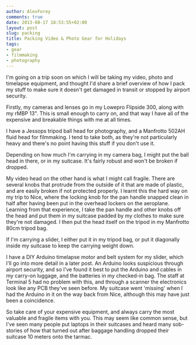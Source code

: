 ```yaml
---
author: AlexForey
comments: true
date: 2013-08-17 18:53:55+02:00
layout: post
slug: packing
title: Packing Video & Photo Gear for Holidays
tags:
- gear
- filmmaking
- photography
---
```


I'm going on a trip soon on which I will be taking my video, photo and timelapse equipment, and thought I'd share a brief overview of how I pack my stuff to make sure it doesn't get damaged in transit or stopped by airport security.

Firstly, my cameras and lenses go in my Lowepro Flipside 300, along with my rMBP 13". This is small enough to carry on, and that way I have all of the expensive and breakable things with me at all times.

I have a Jessops tripod ball head for photography, and a Manfrotto 502AH fluid head for filmmaking. I tend to take both, as they're not particularly heavy and there's no point having this stuff if you don't use it.

Depending on how much I'm carrying in my camera bag, I might put the ball head in there, or in my suitcase. It's fairly robust and won't be broken if dropped.

My video head on the other hand is what I might call fragile. There are several knobs that protrude from the outside of it that are made of plastic, and are easily broken if not protected properly. I learnt this the hard way on my trip to Nice, where the locking knob for the pan handle snapped clean in half after having been put in the overhead lockers on the aeroplane. Learning from that experience, I take the pan handle and other knobs off the head and put them in my suitcase padded by my clothes to make sure they're not damaged. I then put the head itself on the tripod in my Manfrotto 80cm tripod bag.

If I'm carrying a slider, I either put it in my tripod bag, or put it diagonally inside my suitcase to keep the carrying weight down.

I have a DIY Arduino timelapse motor and belt system for my slider, which I'll go into more detail in a later post. An Arduino looks suspicious through airport security, and so I've found it best to put the Arduino and cables in my carry-on luggage, and the batteries in my checked-in bag. The staff at Terminal 5 had no problem with this, and through a scanner the electronics look like any PCB they've seen before. My suitcase went 'missing' when I had the Arduino in it on the way back from Nice, although this may have just been a coincidence.

So take care of your expensive equipment, and always carry the most valuable and fragile items with you. This may seem like common sense, but I've seen many people put laptops in their suitcases and heard many sob-stories of how that turned out after baggage handling dropped their suitcase 10 meters onto the tarmac.